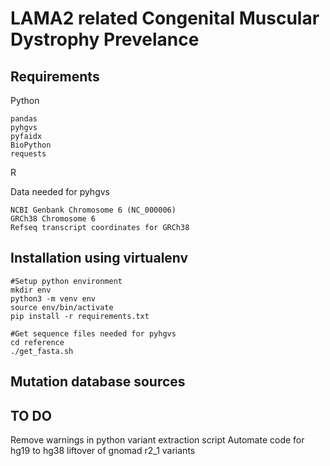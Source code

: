 # LAMA2 related Congenital Muscular Dystrophy Prevelance


## Requirements
Python
```
pandas
pyhgvs
pyfaidx
BioPython
requests
```
R

Data needed for pyhgvs
```
NCBI Genbank Chromosome 6 (NC_000006) 
GRCh38 Chromosome 6
Refseq transcript coordinates for GRCh38
```

## Installation using virtualenv
```
#Setup python environment
mkdir env
python3 -m venv env
source env/bin/activate
pip install -r requirements.txt

#Get sequence files needed for pyhgvs
cd reference
./get_fasta.sh

```

## Mutation database sources


## TO DO
Remove warnings in python variant extraction script 
Automate code for hg19 to hg38 liftover of gnomad r2_1 variants

